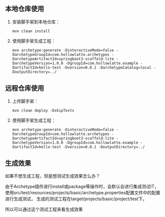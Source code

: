 ## 本地仓库使用

1. 安装脚手架到本地仓库：
    ```shell
    mvn clean install
    ```

2. 使用脚手架生成工程：
    ```shell
    mvn archetype:generate -DinteractiveMode=false -DarchetypeGroupId=com.hollowlatte.archetypes -DarchetypeArtifactId=springboot3-scaffold-lite -DarchetypeVersion=1.0.0 -DgroupId=com.hollowlatte.example -DartifactId=hello-test -Dversion=0.0.1 -DarchetypeCatalog=local -DoutputDirectory=../
    ```

## 远程仓库使用

1. 上传脚手架：
   ```shell
   mvn clean deploy -DskipTests
   ```

2. 使用脚手架生成工程：
   ```shell
   mvn archetype:generate -DinteractiveMode=false -DarchetypeGroupId=com.hollowlatte.archetypes -DarchetypeArtifactId=springboot3-scaffold-lite -DarchetypeVersion=1.0.0 -DgroupId=com.hollowlatte.example -DartifactId=hello-test -Dversion=0.0.1 -DoutputDirectory=../
   ```

## 生成效果

如果不想生成工程，但是想测试生成效果怎么办？

由于Archetype插件进行install或package等操作时，会默认会进行集成测试IT，使用src/test/resources/projects/basic/archetype.properties配置文件中的配置进行生成测试，
生成的测试工程在target/projects/basic/project/test下。

所以可以通过这个测试工程来看生成效果